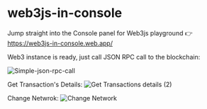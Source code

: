 # web3js-in-console
Jump straight into the Console panel for Web3js playground 👉
https://web3js-in-console.web.app/



Web3 instance is ready, just call JSON RPC call to the blockchain:

![Simple-json-rpc-call](https://user-images.githubusercontent.com/42214791/194745783-64adc4c9-1181-4992-a8b8-d7b99c18aca5.gif)


Get Transaction's Details:
![Get Transactions details (2)](https://user-images.githubusercontent.com/42214791/194746320-25f7efd6-1902-4163-9083-618008c76107.gif)



Change Netwrok:
![Change Network](https://user-images.githubusercontent.com/42214791/194745821-d033f946-e97f-448b-8064-190b3ef17c8c.gif)
